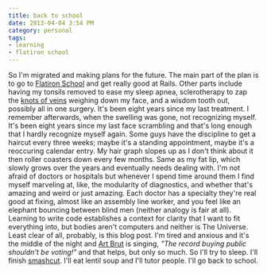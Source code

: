 ```yaml
---
title: back to school
date: 2013-04-04 3:54 PM
category: personal
tags:
- learning
- flatiron school
---
```


So I'm migrated and making plans for the future. The main part of the plan is to go to [Flatiron School][] and get really good at Rails. Other parts include having my tonsils removed to ease my sleep apnea, sclerotherapy to zap the [knots of veins][] weighing down my face, and a wisdom tooth out, possibly all in one surgery. It's been eight years since my last treatment. I remember afterwards, when the swelling was gone, not recognizing myself. It's been eight years since my last face scrambling and that's long enough that I hardly recognize myself again. Some guys have the discipline to get a haircut every three weeks; maybe it's a standing appointment, maybe it's a reoccuring calendar entry. My hair graph slopes up as I don't think about it then roller coasters down every few months. Same as my fat lip, which slowly grows over the years and eventually needs dealing with. I'm not afraid of doctors or hospitals but whenever I spend time around them I find myself marveling at, like, the modularity of diagnostics, and whether that's amazing and weird or just amazing. Each doctor has a specialty they're real good at fixing, almost like an assembly line worker, and you feel like an elephant bouncing between blind men (neither analogy is fair at all). Learning to write code establishes a context for clarity that I want to fit everything into, but bodies aren't computers and neither is The Universe. Least clear of all, probably, is this blog post. I'm tired and anxious and it's the middle of the night and [Art Brut][] is singing, *"The record buying public shouldn't be voting!"* and that helps, but only so much. So I'll try to sleep. I'll finish [smashcut][]. I'll eat lentil soup and I'll tutor people. I'll go back to school.

[Flatiron School]: http://www.youtube.com/watch?v=QhM8QcS8P9Q
[knots of veins]: http://en.wikipedia.org/wiki/Arteriovenous_malformation
[Art Brut]: http://www.youtube.com/watch?v=U7-q95zn2gg
[smashcut]: https://rubygems.org/gems/smashcut
